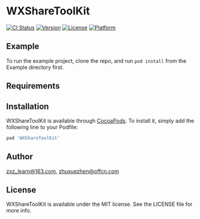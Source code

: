 # WXShareToolKit

[![CI Status](https://img.shields.io/travis/zxz_learn@163.com/WXShareToolKit.svg?style=flat)](https://travis-ci.org/zxz_learn@163.com/WXShareToolKit)
[![Version](https://img.shields.io/cocoapods/v/WXShareToolKit.svg?style=flat)](https://cocoapods.org/pods/WXShareToolKit)
[![License](https://img.shields.io/cocoapods/l/WXShareToolKit.svg?style=flat)](https://cocoapods.org/pods/WXShareToolKit)
[![Platform](https://img.shields.io/cocoapods/p/WXShareToolKit.svg?style=flat)](https://cocoapods.org/pods/WXShareToolKit)

## Example

To run the example project, clone the repo, and run `pod install` from the Example directory first.

## Requirements

## Installation

WXShareToolKit is available through [CocoaPods](https://cocoapods.org). To install
it, simply add the following line to your Podfile:

```ruby
pod 'WXShareToolKit'
```

## Author

zxz_learn@163.com, zhuxuezhen@offcn.com

## License

WXShareToolKit is available under the MIT license. See the LICENSE file for more info.
